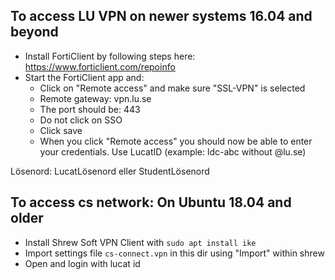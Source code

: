 ## To access LU VPN on newer systems 16.04 and beyond
* Install FortiClient by following steps here: https://www.forticlient.com/repoinfo
* Start the FortiClient app and:
  * Click on "Remote access" and make sure "SSL-VPN" is selected 
  * Remote gateway: vpn.lu.se
  * The port should be: 443
  * Do not click on SSO
  * Click save
  * When you click "Remote access" you should now be able to enter your credentials. Use LucatID (example: ldc-abc without @lu.se)
  
Lösenord: LucatLösenord eller StudentLösenord  
## To access cs network: On Ubuntu 18.04 and older
* Install Shrew Soft VPN Client with `sudo apt install ike`
* Import settings file `cs-connect.vpn` in this dir using "Import" within shrew
* Open and login with lucat id
